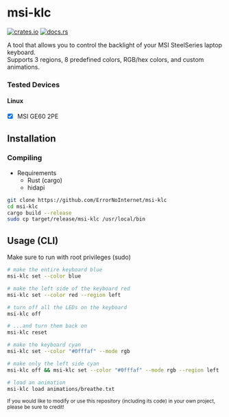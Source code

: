 # msi-klc
[![crates.io](https://img.shields.io/crates/v/msi-klc.svg)](https://crates.io/crates/msi-klc)
[![docs.rs](https://img.shields.io/docsrs/msi-klc/latest)](https://docs.rs/msi-klc/latest/msi_klc)

A tool that allows you to control the backlight of your MSI SteelSeries laptop keyboard.\
Supports 3 regions, 8 predefined colors, RGB/hex colors, and custom animations.

### Tested Devices
#### Linux
- [x] MSI GE60 2PE

## Installation
### Compiling
- Requirements
	- Rust (cargo)
	- hidapi
```sh
git clone https://github.com/ErrorNoInternet/msi-klc
cd msi-klc
cargo build --release
sudo cp target/release/msi-klc /usr/local/bin
```

## Usage (CLI)
Make sure to run with root privileges (sudo)
```sh
# make the entire keyboard blue
msi-klc set --color blue

# make the left side of the keyboard red
msi-klc set --color red --region left

# turn off all the LEDs on the keyboard
msi-klc off

# ...and turn them back on
msi-klc reset

# make the keyboard cyan
msi-klc set --color "#0fffaf" --mode rgb

# make only the left side cyan
msi-klc off && msi-klc set --color "#0fffaf" --mode rgb --region left

# load an animation
msi-klc load animations/breathe.txt
```

<sub>If you would like to modify or use this repository (including its code) in your own project, please be sure to credit!</sub>
